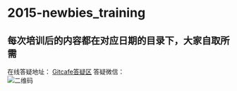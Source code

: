 # 2015-newbies_training  
## 每次培训后的内容都在对应日期的目录下，大家自取所需  
在线答疑地址：
<a href="https://gitcafe.com/HEU-Algorithm/2015-newbies_training/tickets" target="_blank">Gitcafe答疑区</a> 
答疑微信：  
 ![二维码](http://7xne9e.com1.z0.glb.clouddn.com/qrcode_for_gh_655c1699e5a6_258.jpg)  
